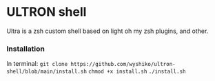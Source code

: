 # ULTRON shell

Ultra is a zsh custom shell based on light oh my zsh plugins, and other.

### Installation

In terminal:
`git clone https://github.com/wyshiko/ultron-shell/blob/main/install.sh`
`chmod +x install.sh`
`./install.sh`
